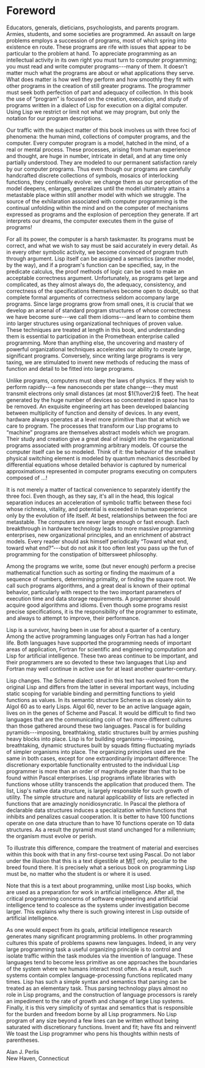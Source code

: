 # Foreword

Educators, generals, dieticians, psychologists, and parents program.  Armies,
students, and some societies are programmed.  An assault on large problems
employs a succession of programs, most of which spring into existence en route.
These programs are rife with issues that appear to be particular to the problem
at hand.  To appreciate programming as an intellectual activity in its own
right you must turn to computer programming; you must read and write computer
programs---many of them.  It doesn't matter much what the programs are about or
what applications they serve.  What does matter is how well they perform and
how smoothly they fit with other programs in the creation of still greater
programs.  The programmer must seek both perfection of part and adequacy of
collection.  In this book the use of “program” is focused on the creation,
execution, and study of programs written in a dialect of Lisp for execution on
a digital computer.  Using Lisp we restrict or limit not what we may program,
but only the notation for our program descriptions.

Our traffic with the subject matter of this book involves us with three foci of
phenomena: the human mind, collections of computer programs, and the computer.
Every computer program is a model, hatched in the mind, of a real or mental
process.  These processes, arising from human experience and thought, are huge
in number, intricate in detail, and at any time only partially understood.
They are modeled to our permanent satisfaction rarely by our computer programs.
Thus even though our programs are carefully handcrafted discrete collections of
symbols, mosaics of interlocking functions, they continually evolve: we change
them as our perception of the model deepens, enlarges, generalizes until the
model ultimately attains a metastable place within still another model with
which we struggle.  The source of the exhilaration associated with computer
programming is the continual unfolding within the mind and on the computer of
mechanisms expressed as programs and the explosion of perception they generate.
If art interprets our dreams, the computer executes them in the guise of
programs!

For all its power, the computer is a harsh taskmaster.  Its programs must be
correct, and what we wish to say must be said accurately in every detail.  As
in every other symbolic activity, we become convinced of program truth through
argument.  Lisp itself can be assigned a semantics (another model, by the way),
and if a program's function can be specified, say, in the predicate calculus,
the proof methods of logic can be used to make an acceptable correctness
argument.  Unfortunately, as programs get large and complicated, as they almost
always do, the adequacy, consistency, and correctness of the specifications
themselves become open to doubt, so that complete formal arguments of
correctness seldom accompany large programs.  Since large programs grow from
small ones, it is crucial that we develop an arsenal of standard program
structures of whose correctness we have become sure---we call them idioms---and
learn to combine them into larger structures using organizational techniques of
proven value.  These techniques are treated at length in this book, and
understanding them is essential to participation in the Promethean enterprise
called programming.  More than anything else, the uncovering and mastery of
powerful organizational techniques accelerates our ability to create large,
significant programs.  Conversely, since writing large programs is very taxing,
we are stimulated to invent new methods of reducing the mass of function and
detail to be fitted into large programs.

Unlike programs, computers must obey the laws of physics.  If they wish to
perform rapidly---a few nanoseconds per state change---they must transmit
electrons only small distances (at most $1{1\over2}$ feet). The heat generated by
the huge number of devices so concentrated in space has to be removed.  An
exquisite engineering art has been developed balancing between multiplicity of
function and density of devices.  In any event, hardware always operates at a
level more primitive than that at which we care to program.  The processes that
transform our Lisp programs to “machine” programs are themselves abstract
models which we program.  Their study and creation give a great deal of insight
into the organizational programs associated with programming arbitrary models.
Of course the computer itself can be so modeled.  Think of it: the behavior of
the smallest physical switching element is modeled by quantum mechanics
described by differential equations whose detailed behavior is captured by
numerical approximations represented in computer programs executing on
computers composed of …!

It is not merely a matter of tactical convenience to separately identify the
three foci.  Even though, as they say, it's all in the head, this logical
separation induces an acceleration of symbolic traffic between these foci whose
richness, vitality, and potential is exceeded in human experience only by the
evolution of life itself.  At best, relationships between the foci are
metastable.  The computers are never large enough or fast enough.  Each
breakthrough in hardware technology leads to more massive programming
enterprises, new organizational principles, and an enrichment of abstract
models.  Every reader should ask himself periodically “Toward what end, toward
what end?”---but do not ask it too often lest you pass up the fun of
programming for the constipation of bittersweet philosophy.

Among the programs we write, some (but never enough) perform a precise
mathematical function such as sorting or finding the maximum of a sequence of
numbers, determining primality, or finding the square root.  We call such
programs algorithms, and a great deal is known of their optimal behavior,
particularly with respect to the two important parameters of execution time and
data storage requirements.  A programmer should acquire good algorithms and
idioms.  Even though some programs resist precise specifications, it is the
responsibility of the programmer to estimate, and always to attempt to improve,
their performance.

Lisp is a survivor, having been in use for about a quarter of a century.  Among
the active programming languages only Fortran has had a longer life.  Both
languages have supported the programming needs of important areas of
application, Fortran for scientific and engineering computation and Lisp for
artificial intelligence.  These two areas continue to be important, and their
programmers are so devoted to these two languages that Lisp and Fortran may
well continue in active use for at least another quarter-century.

Lisp changes.  The Scheme dialect used in this text has evolved from the
original Lisp and differs from the latter in several important ways, including
static scoping for variable binding and permitting functions to yield functions
as values.  In its semantic structure Scheme is as closely akin to Algol 60 as
to early Lisps.  Algol 60, never to be an active language again, lives on in
the genes of Scheme and Pascal.  It would be difficult to find two languages
that are the communicating coin of two more different cultures than those
gathered around these two languages.  Pascal is for building
pyramids---imposing, breathtaking, static structures built by armies pushing
heavy blocks into place.  Lisp is for building organisms---imposing,
breathtaking, dynamic structures built by squads fitting fluctuating myriads of
simpler organisms into place.  The organizing principles used are the same in
both cases, except for one extraordinarily important difference: The
discretionary exportable functionality entrusted to the individual Lisp
programmer is more than an order of magnitude greater than that to be found
within Pascal enterprises.  Lisp programs inflate libraries with functions
whose utility transcends the application that produced them.  The list, Lisp's
native data structure, is largely responsible for such growth of utility.  The
simple structure and natural applicability of lists are reflected in functions
that are amazingly nonidiosyncratic.  In Pascal the plethora of declarable data
structures induces a specialization within functions that inhibits and
penalizes casual cooperation.  It is better to have 100 functions operate on
one data structure than to have 10 functions operate on 10 data structures.  As
a result the pyramid must stand unchanged for a millennium; the organism must
evolve or perish.

To illustrate this difference, compare the treatment of material and exercises
within this book with that in any first-course text using Pascal.  Do not labor
under the illusion that this is a text digestible at <abbr title="MIT">MIT</abbr> only,
peculiar to the breed found there.  It is precisely what a serious book on
programming Lisp must be, no matter who the student is or where it is used.

Note that this is a text about programming, unlike most Lisp books, which are
used as a preparation for work in artificial intelligence.  After all, the
critical programming concerns of software engineering and artificial
intelligence tend to coalesce as the systems under investigation become larger.
This explains why there is such growing interest in Lisp outside of artificial
intelligence.

As one would expect from its goals, artificial intelligence research generates
many significant programming problems.  In other programming cultures this
spate of problems spawns new languages.  Indeed, in any very large programming
task a useful organizing principle is to control and isolate traffic within the
task modules via the invention of language.  These languages tend to become
less primitive as one approaches the boundaries of the system where we humans
interact most often.  As a result, such systems contain complex
language-processing functions replicated many times.  Lisp has such a simple
syntax and semantics that parsing can be treated as an elementary task.  Thus
parsing technology plays almost no role in Lisp programs, and the construction
of language processors is rarely an impediment to the rate of growth and change
of large Lisp systems.  Finally, it is this very simplicity of syntax and
semantics that is responsible for the burden and freedom borne by all Lisp
programmers.  No Lisp program of any size beyond a few lines can be written
without being saturated with discretionary functions.  Invent and fit; have
fits and reinvent!  We toast the Lisp programmer who pens his thoughts within
nests of parentheses.


Alan J. Perlis  
New Haven, Connecticut